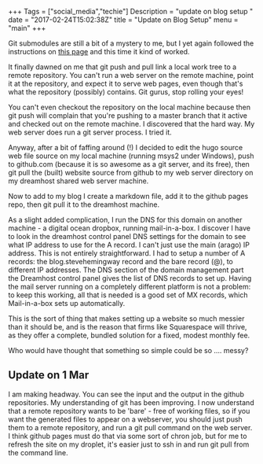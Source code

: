 +++
Tags = ["social_media","techie"]
Description = "update on blog setup "
date = "2017-02-24T15:02:38Z"
title = "Update on Blog Setup"
menu = "main"
+++

Git submodules are still a bit of a mystery to me, but I yet again followed the instructions on [this page](https://gohugo.io/tutorials/github-pages-blog/) and this time it kind of worked.

It finally dawned on me that git push and pull link a local work tree to a remote repository. You can't run a web server on the remote machine, point it at the repository, and expect it to serve web pages, even though that's what the repository (possibly) contains. Git gurus, stop rolling your eyes!

You can't even checkout the repository on the local machine because then git push will complain that you're pushing to a master branch that it active and checked out on the remote machine. I discovered that the hard way. My web server does run a git server process. I tried it.

Anyway, after a bit of faffing around (!) I decided to edit the hugo source web file source on my local machine (running msys2 under Windows), push to github.com (because it is so awesome as a git server, and its free), then git pull the (built) website source from github to my web server directory on my dreamhost shared web server machine.

Now to add to my blog I create a markdown file, add it to the github pages repo, then git pull it to the dreamhost machine.

As a slight added complication, I run the DNS for this domain on another machine - a digital ocean dropbox, running mail-in-a-box. I discover I have to look in the dreamhost control panel DNS settings for the domain to see what IP address to use for the A record. I can't just use the main (arago) IP address. This is not entirely straightforward. I had to setup a number of A records: the blog.stevehemingway record and the bare record (@), to different IP addresses. The DNS section of the domain management part the Dreamhost control panel gives the list of DNS records to set up. Having the mail server running on a completely different platform is not a problem: to keep this working, all that is needed is a good set of MX records, which Mail-in-a-box sets up automatically.

This is the sort of thing that makes setting up a website so much messier than it should be, and is the reason that firms like Squarespace will thrive, as they offer a complete, bundled solution for a fixed, modest monthly fee.

Who would have thought that something so simple could be so .... messy?

## Update on 1 Mar
I am making headway. You can see the input and the output in the github repositories. My understanding of git has been improving. I now understand that a remote repository wants to be 'bare' - free of working files, so if you want the generated files to appear on a webserver, you should just push them to a remote repository, and run a git pull command on the web server. I think github pages must do that via some sort of chron job, but for me to refresh the site on my droplet, it's easier just to ssh in and run git pull from the command line.
